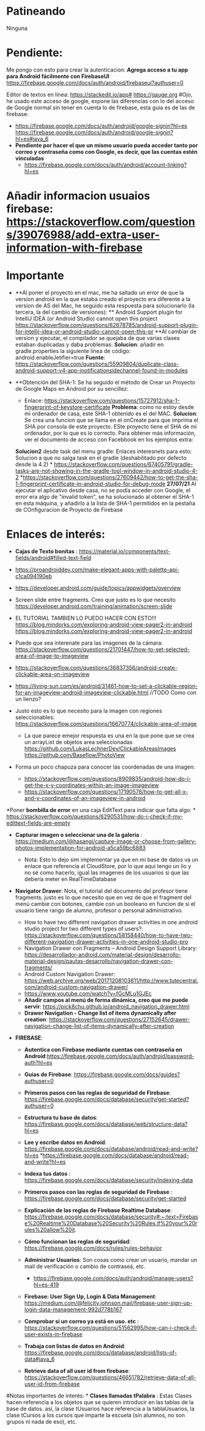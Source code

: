 # Patineando
Ninguna
# Pendiente:
   Me pongo con esto para crear la autenticacion:
    **Agrega acceso a tu app para Android fácilmente con FirebaseUI** https://firebase.google.com/docs/auth/android/firebaseui?authuser=0
       
        
  
Editor de textos en línea: https://stackedit.io/app#
                           https://gauge.org
 #Ojo, he usado este acceso de google, expone las diferencias con lo del acceso de Google normal sin tener en cuenta lo de firebase, esta guia es de las de firebase:
 * https://firebase.google.com/docs/auth/android/google-signin?hl=es   
 https://firebase.google.com/docs/auth/android/google-signin?hl=es#java_6
 * **Pendiente por hacer el que un mismo usuario pueda acceder tanto por correo y contraseña como con Google, es decir, que las cuentas estén vinculadas**
   *   https://firebase.google.com/docs/auth/android/account-linking?hl=es
            
                           
# Añadir informacion usuaios firebase: https://stackoverflow.com/questions/39076988/add-extra-user-information-with-firebase
# Importante
* **Al poner el proyecto en el mac, me ha saltado un error de que la version android en la que estaba creado el proyecto era diferente a 
        la version de AS del Mac, he seguido esta respuesta para solucionarlo (la tercera, la del cambio de versiones): 
        ** Android Support plugin for IntelliJ IDEA (or Android Studio) cannot open this project
        https://stackoverflow.com/questions/62678785/android-support-plugin-for-intellij-idea-or-android-studio-cannot-open-this-pr
    **Al cambiar de version y ejecutar, el compilador se quejaba de que varias clases estaban duplicadas y daba problemas:
        **Solucion**: añadir en gradle.properties la siguiente línea de código: android.enableJetifier=true
        **Fuente**: https://stackoverflow.com/questions/55909804/duplicate-class-android-support-v4-app-inotificationsidechannel-found-in-modules
* **Obtención del SHA-1: Se ha seguido el método de Crear un Proyecto de Google Maps en Android por su sencillez:
    * Enlace: https://stackoverflow.com/questions/15727912/sha-1-fingerprint-of-keystore-certificate 
    **Problema**: como no estoy desde mi ordenador de casa, este SHA-1 obtenido es el del MAC. 
    **Solucion**: Se crea una funcion que se llama en el onCreate para que imprima el SHA por consola de este proyecto. ESte proyecto tiene el SHA de mi ordenador, por lo que es lo correcto.
                    Para obtener más información, ver el documento de acceso con Facebbook en los ejemplos extra:
                    
     **Solucion2** desde task del menu gradle:
         Enlaces interesnets para esto:
         Solucion a que no salga task en el gradle (deshabilitado por defecto desde la 4.2)
            * https://stackoverflow.com/questions/67405791/gradle-tasks-are-not-showing-in-the-gradle-tool-window-in-android-studio-4-2
            *https://stackoverflow.com/questions/27609442/how-to-get-the-sha-1-fingerprint-certificate-in-android-studio-for-debug-mode
            **27/07/21** Al ejecutar el aplicativo desde casa, no se podía acceder con Google, el error era algo de "invalid token", se ha solucionado al obtener el SHA-1 en esta máquina, y añadirlo a la lista de SHA-1 permitidos en la pestaña de COnfiguracion de Proyecto de Firebase 
            
# Enlaces de interés:
* **Cajas de Texto bonitas** : https://material.io/components/text-fields/android#filled-text-field
* https://proandroiddev.com/make-elegant-apps-with-palette-api-c1ca094190eb  
* https://developer.android.com/guide/topics/appwidgets/overview  
  
* Screen slide entre fragments. Creo que justo es lo que necesito  
https://developer.android.com/training/animation/screen-slide  
* EL TUTORIAL TAMBIEN LO PUEDO HACER CON ESTO!!!  
https://blog.mindorks.com/exploring-android-view-pager2-in-android  
https://blog.mindorks.com/exploring-android-view-pager2-in-android  
  
  
* Puede que sea interenate para las imagenes de la cámara:  
 https://stackoverflow.com/questions/21701447/how-to-set-selected-area-of-image-to-imageview  
  
* https://stackoverflow.com/questions/36837356/android-create-clickable-area-on-imageview  
  
* https://living-sun.com/es/android/31461-how-to-set-a-clickable-region-for-an-imageview-android-imageview-clickable.html //TODO Como con un lienzo?  
  
* Justo esto es lo que necesito para la imagen con regiones seleccionables:  
https://stackoverflow.com/questions/16670774/clickable-area-of-image  
	* La que parece emejor respuesta es una en la que pone que se crea un arrayList de objetos area seleccionadas  
https://github.com/LukasLechnerDev/ClickableAreasImages  
https://github.com/Baseflow/PhotoView  
  
* Forma un poco chapuza para conocer las coordenadas de una imagen:  
	* https://stackoverflow.com/questions/8909835/android-how-do-i-get-the-x-y-coordinates-within-an-image-imageview  
	* https://stackoverflow.com/questions/17190576/how-to-get-all-x-and-y-coordinates-of-an-imageview-in-android         
	
*Poner **bombilla de error** en una caja EditText para indicar que falta algo:
    * https://stackoverflow.com/questions/6290531/how-do-i-check-if-my-edittext-fields-are-empty

* **Capturar imagen o seleccionar una de la galeria** : https://medium.com/@hasangi/capture-image-or-choose-from-gallery-photos-implementation-for-android-a5ca59bc6883
    * Nota: Esto lo dejo sim implementar ya que en mi base de datos va un enlace que referencia al CloudStore, por lo que aqui tengo un lio y no sé como hacerlo, igual las imagenes de los usuarios si que las debería meter en RealTimeDatabase

* **Navigator Drawer**: Nota, el tutorial del documento del profesor tiene fragments, justo es lo que necesito que en vez de que el fragment del menú cambie con botones, cambie con un booleano 
            en funcion de si el usuario tiene rango de alumno, profesor o personal administrativo.
            
    * How to have two different navigation drawer activities in one android studio project for two different types of users?: 
        https://stackoverflow.com/questions/58158440/how-to-have-two-different-navigation-drawer-activities-in-one-android-studio-pro
    * Navigation Drawer con Fragments – Android Design Support Library: 
        https://desarrollador-android.com/material-design/desarrollo-material-design/pautas-desarrollo/navigation-drawer-con-fragments/
    * Android Custom Navigation Drawer: 
        https://web.archive.org/web/20171208103611/http://www.tutecentral.com/android-custom-navigation-drawer/
    * https://www.youtube.com/watch?v=fGcMLu1GJEc 
    * **Añadir campos al menú de forma dinámica, creo que me puede servir**: https://pick8chu.github.io/android_navigation_drawer.html
    * **Drawer Navigation - Change list of items dynamically after creation**: https://stackoverflow.com/questions/27152645/drawer-navigation-change-list-of-items-dynamically-after-creation
    
* **FIREBASE**:
    * **Autentica con Firebase mediante cuentas con contraseña en Android**:https://firebase.google.com/docs/auth/android/password-auth?hl=es  
    * **Guias de Firebase**: https://firebase.google.com/docs/guides?authuser=0 
    * **Primeros pasos con las reglas de seguridad de Firebase**: https://firebase.google.com/docs/database/security/get-started?authuser=0 
    
    * **Estructura tu base de datos**: https://firebase.google.com/docs/database/web/structure-data?hl=es
    * **Lee y escribe datos en Android**: https://firebase.google.com/docs/database/android/read-and-write?hl=es
        *https://firebase.google.com/docs/database/android/read-and-write?hl=es
    * **Indexa tus datos** : https://firebase.google.com/docs/database/security/indexing-data 
    * **Primeros pasos con las reglas de seguridad de Firebase** : https://firebase.google.com/docs/database/security/get-started
    * **Explicación de las reglas de Firebase Realtime Database**: https://firebase.google.com/docs/database/security#:~:text=Firebase%20Realtime%20Database%20Security%20Rules,if%20your%20rules%20allow%20it.
    * **Cómo funcionan las reglas de seguridad**: https://firebase.google.com/docs/rules/rules-behavior
    * **Administrar Usuarios**: Son cosas como crear un usuario, mandar un mail de verificación o cambio de contraseá, etc.
        *   https://firebase.google.com/docs/auth/android/manage-users?hl=es-419 
    * **Firebase: User Sign Up, Login & Data Management**: https://medium.com/@felicity.johnson.mail/firebase-user-sign-up-login-data-management-992d778b167
    * **Comprobar si un correo ya está en uso. etc** : https://stackoverflow.com/questions/51562995/how-can-i-check-if-user-exists-in-firebase
    * **Trabaja con listas de datos en Android**: https://firebase.google.com/docs/database/android/lists-of-data#java_6 
    * **Retrieve data of all user id from firebase**: https://stackoverflow.com/questions/46651782/retrieve-data-of-all-user-id-from-firebase
    
#Notas importantes de interés:
    * **Clases llamadas tPalabra** : Estas Clases hacen referencia a los objetos que se quieren introducir en las tablas de la base de datos.
        así, la clase tUsuarios hace referencia a la tablaUsuarios, la clase tCursos a los cursos que imparte la escuela (sin alumnos, no son grupos ni nada de eso), etc.